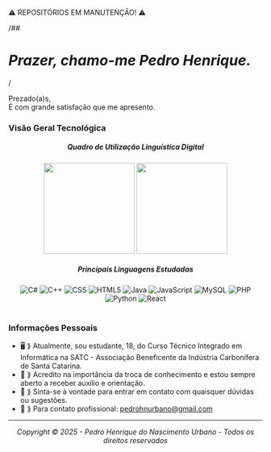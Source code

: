 ⚠️ REPOSITÓRIOS EM MANUTENÇÃO! ⚠️

/*## <h1><b>Prazer, chamo-me Pedro Henrique.</b></h1>*/

Prezado(a)s,
<br>
É com grande satisfação que me apresento.

### Visão Geral Tecnológica
<div align="center">
  <h5><b>Quadro de Utilização Linguística Digital</b></h5>
  <img height="180em" src="https://github-readme-stats.vercel.app/api?username=pedrohnurbano&show_icons=true&theme=dark&include_all_commits=true&count_private=true"/>
  <img height="180em" src="https://github-readme-stats.vercel.app/api/top-langs/?username=pedrohnurbano&layout=compact&langs_count=7&theme=dark"/>
</div>
<div align="center">
  <h5><b>Principais Linguagens Estudadas</b></h5>
  <img src="https://img.shields.io/badge/-C%23-333333?style=flat&logo=C-Sharp&logoColor=239120" alt="C#"/>
  <img src="https://img.shields.io/badge/-C++-333333?style=flat&logo=C%2B%2B&logoColor=00599C" alt="C++"/>
  <img src="https://img.shields.io/badge/-CSS-333333?style=flat&logo=CSS3&logoColor=1572B6" alt="CSS"/>
  <img src="https://img.shields.io/badge/-HTML5-333333?style=flat&logo=HTML5" alt="HTML5"/>
  <img src="https://img.shields.io/badge/-Java-333333?style=flat&logo=Java&logoColor=007396" alt="Java"/>
  <img src="https://img.shields.io/badge/-JavaScript-333333?style=flat&logo=javascript" alt="JavaScript"/>
  <img src="https://img.shields.io/badge/-MySQL-333333?style=flat&logo=mysql" alt="MySQL"/>
  <img src="https://img.shields.io/badge/-PHP-333333?style=flat&logo=PHP&logoColor=777BB4" alt="PHP"/>
  <img src="https://img.shields.io/badge/-Python-333333?style=flat&logo=Python&logoColor=3776AB" alt="Python"/>
  <img src="https://img.shields.io/badge/-React-333333?style=flat&logo=react" alt="React"/>
</div>

<br>

### Informações Pessoais

* 🖥️ ⟫ Atualmente, sou estudante, 18, do Curso Técnico Integrado em Informática na SATC - Associação Beneficente da Indústria Carbonífera de Santa Catarina.
* 🧠 ⟫ Acredito na importância da troca de conhecimento e estou sempre aberto a receber auxílio e orientação.
* 📲 ⟫ Sinta-se à vontade para entrar em contato com quaisquer dúvidas ou sugestões.
* 📩 ⟫ Para contato profissional: pedrohnurbano@gmail.com

---

<div align="center">
  <i>Copyright © 2025 - Pedro Henrique do Nascimento Urbano - Todos os direitos reservados</i>
</div>
